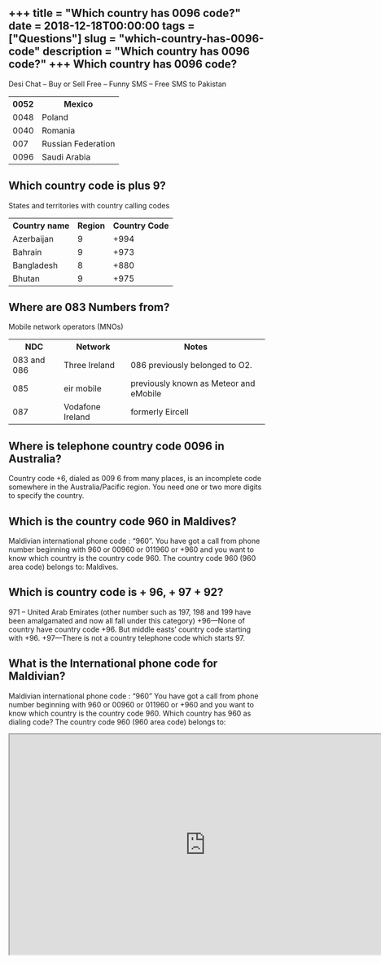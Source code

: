 +++
title = "Which country has 0096 code?"
date = 2018-12-18T00:00:00
tags = ["Questions"]
slug = "which-country-has-0096-code"
description = "Which country has 0096 code?"
+++
Which country has 0096 code?
----------------------------

Desi Chat – Buy or Sell Free – Funny SMS – Free SMS to Pakistan

<table><tr><th>0052</th><th>Mexico</th></tr><tr><td>0048</td><td>Poland</td></tr><tr><td>0040</td><td>Romania</td></tr><tr><td>007</td><td>Russian Federation</td></tr><tr><td>0096</td><td>Saudi Arabia</td></tr></table>

Which country code is plus 9?
-----------------------------

States and territories with country calling codes

<table><tr><th>Country name</th><th>Region</th><th>Country Code</th></tr><tr><td>Azerbaijan</td><td>9</td><td>+994</td></tr><tr><td>Bahrain</td><td>9</td><td>+973</td></tr><tr><td>Bangladesh</td><td>8</td><td>+880</td></tr><tr><td>Bhutan</td><td>9</td><td>+975</td></tr></table>

Where are 083 Numbers from?
---------------------------

Mobile network operators (MNOs)

<table><tr><th>NDC</th><th>Network</th><th>Notes</th></tr><tr><td>083 and 086</td><td>Three Ireland</td><td>086 previously belonged to O2.</td></tr><tr><td>085</td><td>eir mobile</td><td>previously known as Meteor and eMobile</td></tr><tr><td>087</td><td>Vodafone Ireland</td><td>formerly Eircell</td></tr></table>

Where is telephone country code 0096 in Australia?
--------------------------------------------------

Country code +6, dialed as 009 6 from many places, is an incomplete code somewhere in the Australia/Pacific region. You need one or two more digits to specify the country.

Which is the country code 960 in Maldives?
------------------------------------------

Maldivian international phone code : “960”. You have got a call from phone number beginning with 960 or 00960 or 011960 or +960 and you want to know which country is the country code 960. The country code 960 (960 area code) belongs to: Maldives.

Which is country code is + 96, + 97 + 92?
-----------------------------------------

971 – United Arab Emirates (other number such as 197, 198 and 199 have been amalgamated and now all fall under this category) +96—None of country have country code +96. But middle easts’ country code starting with +96. +97—There is not a country telephone code which starts 97.

What is the International phone code for Maldivian?
---------------------------------------------------

Maldivian international phone code : “960” You have got a call from phone number beginning with 960 or 00960 or 011960 or +960 and you want to know which country is the country code 960. Which country has 960 as dialing code? The country code 960 (960 area code) belongs to:

<iframe allow="accelerometer; autoplay; clipboard-write; encrypted-media; gyroscope; picture-in-picture" allowfullscreen="" class="__youtube_prefs__  epyt-is-override  no-lazyload" data-no-lazy="1" data-origheight="433" data-origwidth="770" data-skipgform_ajax_framebjll="" height="433" id="_ytid_49691" loading="lazy" src="https://www.youtube.com/embed/0JJ54GMc7OQ?enablejsapi=1&autoplay=0&cc_load_policy=0&cc_lang_pref=&iv_load_policy=1&loop=0&modestbranding=0&rel=1&fs=1&playsinline=0&autohide=2&theme=dark&color=red&controls=1&" title="YouTube player" width="770"></iframe>